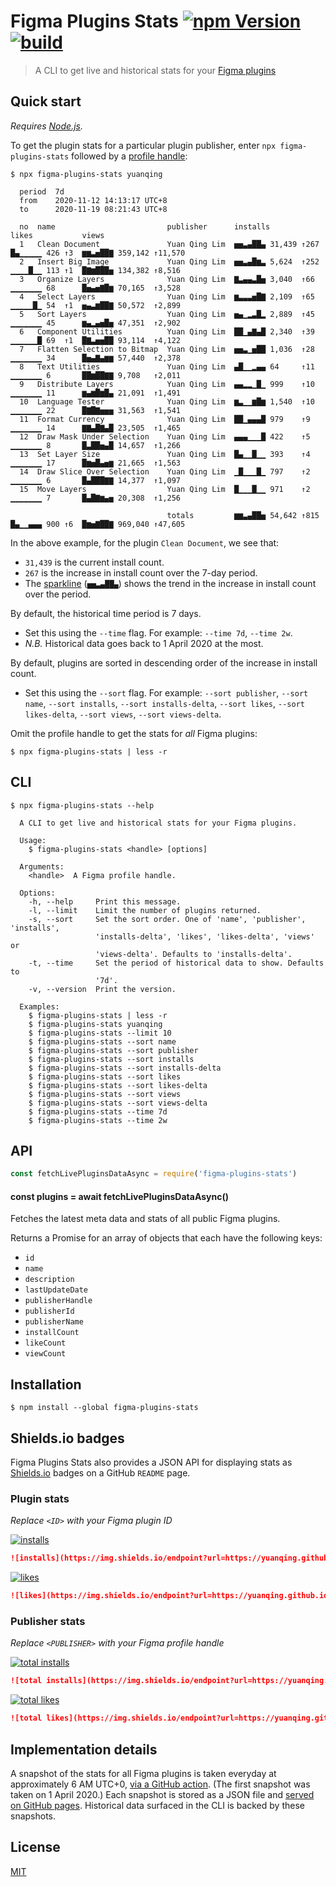 # Figma Plugins Stats [![npm Version](https://img.shields.io/npm/v/figma-plugins-stats?cacheSeconds=1800)](https://www.npmjs.com/package/figma-plugins-stats) [![build](https://github.com/yuanqing/figma-plugins-stats/workflows/build/badge.svg)](https://github.com/yuanqing/figma-plugins-stats/actions?query=workflow%3Abuild)

> A CLI to get live and historical stats for your [Figma plugins](https://www.figma.com/community)

## Quick start

*Requires [Node.js](https://nodejs.org/).*

To get the plugin stats for a particular plugin publisher, enter `npx figma-plugins-stats` followed by a [profile handle](https://help.figma.com/hc/en-us/articles/360038510833--Create-a-Community-Profile#Creator_profiles):

```
$ npx figma-plugins-stats yuanqing

  period  7d
  from    2020-11-12 14:13:17 UTC+8
  to      2020-11-19 08:21:43 UTC+8

  no  name                         publisher      installs             likes           views
  1   Clean Document               Yuan Qing Lim  ▅▅▃▄██▄ 31,439 ↑267  █▄▁▁▁▁▁ 426 ↑3  ▆▆▃▅██▇ 359,142 ↑11,570
  2   Insert Big Image             Yuan Qing Lim  ▅▅▃▄█▆▃ 5,624  ↑252  ▁▁▁▁█▁▁ 113 ↑1  █▇▆███▅ 134,382 ↑8,516
  3   Organize Layers              Yuan Qing Lim  ▇▃▄▄▃█▅ 3,040  ↑66   ▁▁▁▁▁▁▁ 68      █▅▄▅▇█▆ 70,165  ↑3,528
  4   Select Layers                Yuan Qing Lim  ▆▃▃▃▅█▇ 2,109  ↑65   ▁▁▁▁▁█▁ 54  ↑1  ▅▄▃▆██▇ 50,572  ↑2,899
  5   Sort Layers                  Yuan Qing Lim  ▅▄▁▂▃█▂ 2,889  ↑45   ▁▁▁▁▁▁▁ 45      ▆▄▂▄▅█▅ 47,351  ↑2,902
  6   Component Utilities          Yuan Qing Lim  ██▁▄▇▄█ 2,340  ↑39   ▁▁▁▁▁▁█ 69  ↑1  █▇▃▅▅██ 93,114  ↑4,122
  7   Flatten Selection to Bitmap  Yuan Qing Lim  ▅▅▃▁▅██ 1,036  ↑28   ▁▁▁▁▁▁▁ 34      █▅▄▇▄▆▆ 57,440  ↑2,378
  8   Text Utilities               Yuan Qing Lim  ▄█▁▁▂▄▄ 64     ↑11   ▁▁▁▁▁▁▁ 6       ██▆██▇▇ 9,708   ↑2,011
  9   Distribute Layers            Yuan Qing Lim  ▄▄▂▂▁█▁ 999    ↑10   ▁▁▁▁▁▁▁ 11      ▆▄▆█▆█▄ 21,091  ↑1,491
  10  Language Tester              Yuan Qing Lim  ▆▃▁▁▆█▆ 1,540  ↑10   ▁▁▁▁▁▁▁ 22      █▇█▇▅▅▅ 31,563  ↑1,541
  11  Format Currency              Yuan Qing Lim  ██▁▄▄▄█ 979    ↑9    ▁▁▁▁▁▁▁ 14      ▇▇▄█▇▄█ 23,505  ↑1,465
  12  Draw Mask Under Selection    Yuan Qing Lim  ▄▄▄▁▁▁█ 422    ↑5    ▁▁▁▁▁▁▁ 8       █▃██▅▄█ 14,657  ↑1,266
  13  Set Layer Size               Yuan Qing Lim  █▄▁▁█▁▁ 393    ↑4    ▁▁▁▁▁▁▁ 17      █▆▅█▄▅▆ 21,665  ↑1,563
  14  Draw Slice Over Selection    Yuan Qing Lim  ▁█▁▁▁█▁ 797    ↑2    ▁▁▁▁▁▁▁ 6       █▄███▇▇ 14,377  ↑1,097
  15  Move Layers                  Yuan Qing Lim  █▁▁▁█▁▁ 971    ↑2    ▁▁▁▁▁▁▁ 7       █▄█▇▆▄▅ 20,308  ↑1,256

                                   totals         ▆▆▃▄██▅ 54,642 ↑815  █▄▁▁▄▄▄ 900 ↑6  █▆▅▇██▇ 969,040 ↑47,605

```

In the above example, for the plugin `Clean Document`, we see that:

- `31,439` is the current install count.
- `267` is the increase in install count over the 7-day period.
- The [sparkline](https://www.edwardtufte.com/bboard/q-and-a-fetch-msg?msg_id=0001OR) (`▅▅▃▄██▄`) shows the trend in the increase in install count over the period.

By default, the historical time period is 7 days.

- Set this using the `--time` flag. For example: `--time 7d`, `--time 2w`.
- *N.B.* Historical data goes back to 1 April 2020 at the most.

By default, plugins are sorted in descending order of the increase in install count.

- Set this using the `--sort` flag. For example: `--sort publisher`, `--sort name`, `--sort installs`, `--sort installs-delta`, `--sort likes`, `--sort likes-delta`, `--sort views`, `--sort views-delta`.

Omit the profile handle to get the stats for *all* Figma plugins:

```
$ npx figma-plugins-stats | less -r
```

## CLI

```
$ npx figma-plugins-stats --help

  A CLI to get live and historical stats for your Figma plugins.

  Usage:
    $ figma-plugins-stats <handle> [options]

  Arguments:
    <handle>  A Figma profile handle.

  Options:
    -h, --help     Print this message.
    -l, --limit    Limit the number of plugins returned.
    -s, --sort     Set the sort order. One of 'name', 'publisher', 'installs',
                   'installs-delta', 'likes', 'likes-delta', 'views' or
                   'views-delta'. Defaults to 'installs-delta'.
    -t, --time     Set the period of historical data to show. Defaults to
                   '7d'.
    -v, --version  Print the version.

  Examples:
    $ figma-plugins-stats | less -r
    $ figma-plugins-stats yuanqing
    $ figma-plugins-stats --limit 10
    $ figma-plugins-stats --sort name
    $ figma-plugins-stats --sort publisher
    $ figma-plugins-stats --sort installs
    $ figma-plugins-stats --sort installs-delta
    $ figma-plugins-stats --sort likes
    $ figma-plugins-stats --sort likes-delta
    $ figma-plugins-stats --sort views
    $ figma-plugins-stats --sort views-delta
    $ figma-plugins-stats --time 7d
    $ figma-plugins-stats --time 2w

```

## API

```js
const fetchLivePluginsDataAsync = require('figma-plugins-stats')
```

#### const plugins = await fetchLivePluginsDataAsync()

Fetches the latest meta data and stats of all public Figma plugins.

Returns a Promise for an array of objects that each have the following keys:

- `id`
- `name`
- `description`
- `lastUpdateDate`
- `publisherHandle`
- `publisherId`
- `publisherName`
- `installCount`
- `likeCount`
- `viewCount`

## Installation

```
$ npm install --global figma-plugins-stats
```

## Shields.io badges

Figma Plugins Stats also provides a JSON API for displaying stats as [Shields.io](https://shields.io/) badges on a GitHub `README` page.

### Plugin stats

*Replace `<ID>` with your Figma plugin ID*

[![installs](https://img.shields.io/endpoint?url=https://yuanqing.github.io/figma-plugins-stats/plugin/767379019764649932/installs.json)](https://img.shields.io/endpoint?url=https://yuanqing.github.io/figma-plugins-stats/plugin/767379019764649932/installs.json)

```md
![installs](https://img.shields.io/endpoint?url=https://yuanqing.github.io/figma-plugins-stats/plugin/<ID>/installs.json)
```

[![likes](https://img.shields.io/endpoint?url=https://yuanqing.github.io/figma-plugins-stats/plugin/767379019764649932/likes.json)](https://img.shields.io/endpoint?url=https://yuanqing.github.io/figma-plugins-stats/plugin/767379019764649932/likes.json)

```md
![likes](https://img.shields.io/endpoint?url=https://yuanqing.github.io/figma-plugins-stats/plugin/<ID>/likes.json)
```

### Publisher stats

*Replace `<PUBLISHER>` with your Figma profile handle*

[![total installs](https://img.shields.io/endpoint?url=https://yuanqing.github.io/figma-plugins-stats/publisher/yuanqing/installs.json)](https://img.shields.io/endpoint?url=https://yuanqing.github.io/figma-plugins-stats/publisher/yuanqing/installs.json)

```md
![total installs](https://img.shields.io/endpoint?url=https://yuanqing.github.io/figma-plugins-stats/publisher/<PUBLISHER>/installs.json)
```

[![total likes](https://img.shields.io/endpoint?url=https://yuanqing.github.io/figma-plugins-stats/publisher/yuanqing/likes.json)](https://img.shields.io/endpoint?url=https://yuanqing.github.io/figma-plugins-stats/publisher/yuanqing/likes.json)

```md
![total likes](https://img.shields.io/endpoint?url=https://yuanqing.github.io/figma-plugins-stats/publisher/<PUBLISHER>/likes.json)
```

## Implementation details

A snapshot of the stats for all Figma plugins is taken everyday at approximately 6 AM UTC+0, [via a GitHub action](.github/workflows/scrape.yml). (The first snapshot was taken on 1 April 2020.) Each snapshot is stored as a JSON file and [served on GitHub pages](https://github.com/yuanqing/figma-plugins-stats/tree/gh-pages). Historical data surfaced in the CLI is backed by these snapshots.

## License

[MIT](/LICENSE.md)
